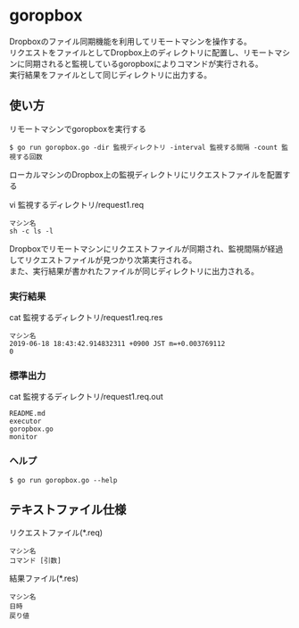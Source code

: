 # goropbox

Dropboxのファイル同期機能を利用してリモートマシンを操作する。  
リクエストをファイルとしてDropbox上のディレクトリに配置し、リモートマシンに同期されると監視しているgoropboxによりコマンドが実行される。  
実行結果をファイルとして同じディレクトリに出力する。

## 使い方

リモートマシンでgoropboxを実行する
```
$ go run goropbox.go -dir 監視ディレクトリ -interval 監視する間隔 -count 監視する回数
```

ローカルマシンのDropbox上の監視ディレクトリにリクエストファイルを配置する

vi 監視するディレクトリ/request1.req
```
マシン名
sh -c ls -l
```

Dropboxでリモートマシンにリクエストファイルが同期され、監視間隔が経過してリクエストファイルが見つかり次第実行される。  
また、実行結果が書かれたファイルが同じディレクトリに出力される。

### 実行結果

cat 監視するディレクトリ/request1.req.res
```
マシン名
2019-06-18 18:43:42.914832311 +0900 JST m=+0.003769112
0
```

### 標準出力

cat 監視するディレクトリ/request1.req.out
```
README.md
executor
goropbox.go
monitor
```

### ヘルプ
```
$ go run goropbox.go --help
```

## テキストファイル仕様

リクエストファイル(*.req)
```
マシン名
コマンド [引数]
```

結果ファイル(*.res)
```
マシン名
日時
戻り値
```
